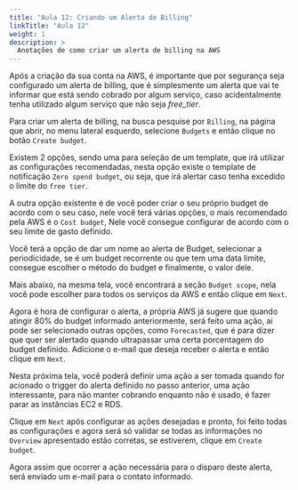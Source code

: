 ```yaml
---
title: "Aula 12: Criando um Alerta de Billing"
linkTitle: "Aula 12"
weight: 1
description: >
  Anotações de como criar um alerta de billing na AWS
---
```


Após a criação da sua conta na AWS, é importante que por segurança seja configurado um alerta de billing, que é simplesmente um alerta que vai te informar que está sendo cobrado por algum serviço, caso acidentalmente tenha utilizado algum serviço que não seja *free_tier*.

Para criar um alerta de billing, na busca pesquise por `Billing`, na página que abrir, no menu lateral esquerdo, selecione `Budgets` e então clique no botão `Create budget`.

Existem 2 opções, sendo uma para seleção de um template, que irá utilizar as configurações recomendadas, nesta opção existe o template de notificação `Zero spend budget`, ou seja, que irá alertar caso tenha excedido o limite do `free tier`.

A outra opção existente é de você poder criar o seu próprio budget de acordo com o seu caso, nele você terá várias opções, o mais recomendado pela AWS é o `Cost budget`, Nele você consegue configurar de acordo com o seu limite de gasto definido.

Você terá a opção de dar um nome ao alerta de Budget, selecionar a periodicidade, se é um budget recorrente ou que tem uma data limite, consegue escolher o método do budget e finalmente, o valor dele.

Mais abaixo, na mesma tela, você encontrará a seção `Budget scope`, nela você pode escolher para todos os serviços da AWS e então clique em `Next`.

Agora é hora de configurar o alerta, a própria AWS já sugere que quando atingir 80% do budget informado anteriormente, será feito uma ação, ai pode ser selecionado outras opções, como `Forecasted`, que é para dizer que quer ser alertado quando ultrapassar uma certa porcentagem do budget definido. Adicione o e-mail que deseja receber o alerta e então clique em `Next`.

Nesta próxima tela, você poderá definir uma ação a ser tomada quando for acionado o trigger do alerta definido no passo anterior, uma ação interessante, para não manter cobrando enquanto não é usado, é fazer parar as instâncias EC2 e RDS.

Clique em `Next` após configurar as ações desejadas e pronto, foi feito todas as configurações e agora será só validar se todas as informações no `Overview` apresentado estão corretas, se estiverem, clique em `Create budget`.

Agora assim que ocorrer a ação necessária para o disparo deste alerta, será enviado um e-mail para o contato informado.
